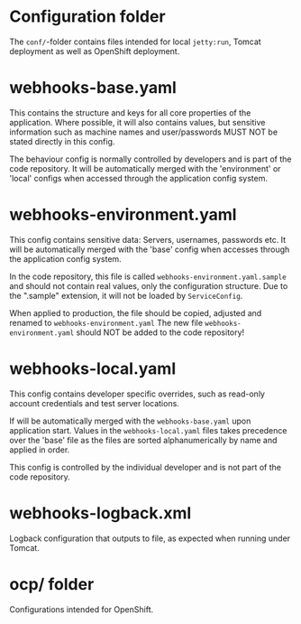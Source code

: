 # Configuration folder

The `conf/`-folder contains files intended for local `jetty:run`, Tomcat deployment as well as
OpenShift deployment.

# webhooks-base.yaml

This contains the structure and keys for all core properties of the application. Where possible, it will also contains
values, but sensitive information such as machine names and user/passwords MUST NOT be stated directly in this config. 

The behaviour config is normally controlled by developers and is part of the code repository.
It will be automatically merged with the 'environment' or 'local' configs when accessed through the
application config system.

# webhooks-environment.yaml

This config contains sensitive data: Servers, usernames, passwords etc.
It will be automatically merged with the 'base' config when accesses through the application config system.

In the code repository, this file is called `webhooks-environment.yaml.sample` and should not contain real
values, only the configuration structure. Due to the ".sample" extension, it will not be loaded by
`ServiceConfig`.

When applied to production, the file should be copied, adjusted and renamed to `webhooks-environment.yaml`
The new file `webhooks-environment.yaml` should NOT be added to the code repository!

# webhooks-local.yaml

This config contains developer specific overrides, such as read-only account credentials and test server locations.

If will be automatically merged with the `webhooks-base.yaml` upon application start.
Values in the `webhooks-local.yaml` files takes precedence over the 'base' file as the files are sorted
alphanumerically by name and applied in order.

This config is controlled by the individual developer and is not part of the code repository.

# webhooks-logback.xml

Logback configuration that outputs to file, as expected when running under Tomcat.

# ocp/ folder

Configurations intended for OpenShift.
